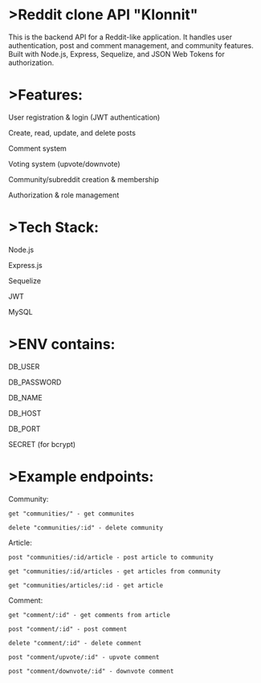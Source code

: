 # >Reddit clone API "Klonnit"

  This is the backend API for a Reddit-like application. It handles user authentication, post and comment management, and community features. Built with Node.js, Express, Sequelize, and JSON Web Tokens for authorization.

# >Features:

  User registration & login (JWT authentication)
  
  Create, read, update, and delete posts
  
  Comment system
  
  Voting system (upvote/downvote)
  
  Community/subreddit creation & membership
  
  Authorization & role management

# >Tech Stack:

  Node.js
  
  Express.js
  
  Sequelize
  
  JWT
  
  MySQL

# >ENV contains:

  DB_USER
  
  DB_PASSWORD
  
  DB_NAME
  
  DB_HOST
  
  DB_PORT
  
  SECRET (for bcrypt)

# >Example endpoints:

  Community:
  
    get "communities/" - get communites
    
    delete "communities/:id" - delete community
    

  Article:
  
    post "communities/:id/article - post article to community
    
    get "communities/:id/articles - get articles from community
    
    get "communities/articles/:id - get article 

  Comment:
  
    get "comment/:id" - get comments from article
    
    post "comment/:id" - post comment
    
    delete "comment/:id" - delete comment
    
    post "comment/upvote/:id" - upvote comment
    
    post "comment/downvote/:id" - downvote comment
    
